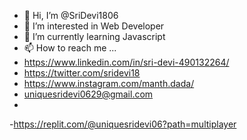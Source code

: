 - 👋 Hi, I’m @SriDevi1806
- 👀 I’m interested in Web Developer
- 🌱 I’m currently learning Javascript
- 📫 How to reach me ...
- https://www.linkedin.com/in/sri-devi-490132264/
- https://twitter.com/sridevi18
- https://www.instagram.com/manth.dada/
- uniquesridevi0629@gmail.com
- 
-https://replit.com/@uniquesridevi06?path=multiplayer
<!---
SriDevi1806/SriDevi1806 is a ✨ special ✨ repository because its `README.md` (this file) appears on your GitHub profile.
You can click the Preview link to take a look at your changes.
--->

